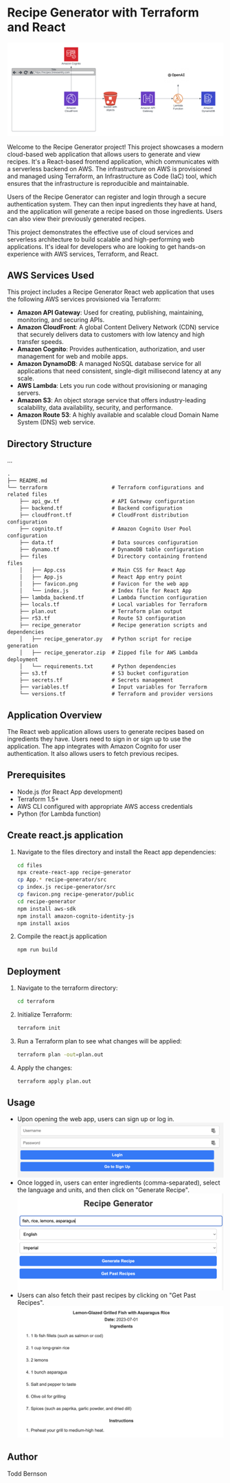 # Recipe Generator with Terraform and React
![architecture.png](images%2Farchitecture.png)

Welcome to the Recipe Generator project! This project showcases a modern cloud-based web application that allows users to generate and view recipes. It's a React-based frontend application, which communicates with a serverless backend on AWS. The infrastructure on AWS is provisioned and managed using Terraform, an Infrastructure as Code (IaC) tool, which ensures that the infrastructure is reproducible and maintainable.

Users of the Recipe Generator can register and login through a secure authentication system. They can then input ingredients they have at hand, and the application will generate a recipe based on those ingredients. Users can also view their previously generated recipes.

This project demonstrates the effective use of cloud services and serverless architecture to build scalable and high-performing web applications. It's ideal for developers who are looking to get hands-on experience with AWS services, Terraform, and React.

## AWS Services Used
This project includes a Recipe Generator React web application that uses the following AWS services provisioned via Terraform:

* **Amazon API Gateway**: Used for creating, publishing, maintaining, monitoring, and securing APIs.
* **Amazon CloudFront**: A global Content Delivery Network (CDN) service that securely delivers data to customers with low latency and high transfer speeds.
* **Amazon Cognito**: Provides authentication, authorization, and user management for web and mobile apps.
* **Amazon DynamoDB**: A managed NoSQL database service for all applications that need consistent, single-digit millisecond latency at any scale.
* **AWS Lambda**: Lets you run code without provisioning or managing servers.
* **Amazon S3**: An object storage service that offers industry-leading scalability, data availability, security, and performance.
* **Amazon Route 53**: A highly available and scalable cloud Domain Name System (DNS) web service.

## Directory Structure
...


```plaintext
.
├── README.md
└── terraform                     # Terraform configurations and related files
    ├── api_gw.tf                 # API Gateway configuration
    ├── backend.tf                # Backend configuration
    ├── cloudfront.tf             # CloudFront distribution configuration
    ├── cognito.tf                # Amazon Cognito User Pool configuration
    ├── data.tf                   # Data sources configuration
    ├── dynamo.tf                 # DynamoDB table configuration
    ├── files                     # Directory containing frontend files
    │   ├── App.css               # Main CSS for React App
    │   ├── App.js                # React App entry point
    │   ├── favicon.png           # Favicon for the web app
    │   └── index.js              # Index file for React App
    ├── lambda_backend.tf         # Lambda function configuration
    ├── locals.tf                 # Local variables for Terraform
    ├── plan.out                  # Terraform plan output
    ├── r53.tf                    # Route 53 configuration
    ├── recipe_generator          # Recipe generation scripts and dependencies
    │   ├── recipe_generator.py   # Python script for recipe generation
    │   ├── recipe_generator.zip  # Zipped file for AWS Lambda deployment
    │   └── requirements.txt      # Python dependencies
    ├── s3.tf                     # S3 bucket configuration
    ├── secrets.tf                # Secrets management
    ├── variables.tf              # Input variables for Terraform
    └── versions.tf               # Terraform and provider versions
```

## Application Overview
The React web application allows users to generate recipes based on ingredients they have. Users need to sign in or sign up to use the application. The app integrates with Amazon Cognito for user authentication. It also allows users to fetch previous recipes.

## Prerequisites
* Node.js (for React App development)
* Terraform 1.5+
* AWS CLI configured with appropriate AWS access credentials
* Python (for Lambda function)

## Create react.js application
1. Navigate to the files directory and install the React app dependencies:
    ```bash
    cd files
    npx create-react-app recipe-generator
    cp App.* recipe-generator/src
    cp index.js recipe-generator/src
    cp favicon.png recipe-generator/public
    cd recipe-generator
    npm install aws-sdk
    npm install amazon-cognito-identity-js
    npm install axios
    ```
2. Compile the react.js application
    ```bash
    npm run build
    ```

## Deployment
1. Navigate to the terraform directory:
    ```bash
    cd terraform
    ```
2. Initialize Terraform:
    ```bash
    terraform init
    ```
3. Run a Terraform plan to see what changes will be applied:
    ```bash
    terraform plan -out=plan.out
    ```
4. Apply the changes:
    ```bash
    terraform apply plan.out
    ```

## Usage
* Upon opening the web app, users can sign up or log in.
![landing_page.png](images%2Flanding_page.png)
* Once logged in, users can enter ingredients (comma-separated), select the language and units, and then click on "Generate Recipe".
![recipe_generator.png](images%2Frecipe_generator.png)
* Users can also fetch their past recipes by clicking on "Get Past Recipes".
![recipe.png](images%2Frecipe.png)

## Author
Todd Bernson